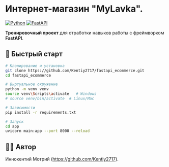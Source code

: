 # Интернет-магазин "MyLavka".

[![Python](https://img.shields.io/badge/Python-3.12-blue?logo=python&logoColor=white)](https://python.org)
[![FastAPI](https://img.shields.io/badge/FastAPI-0.104.1-009688?logo=fastapi&logoColor=white)](https://fastapi.tiangolo.com/)

**Тренировочный проект** для отработки навыков работы с фреймворком **FastAPI**.

## 🚀 Быстрый старт

```bash
# Клонирование и установка
git clone https://github.com/Kentiy2717/fastapi_ecommerce.git
cd fastapi_ecommerce

# Виртуальное окружение
python -m venv venv
source venv\Scripts\activate   # Windows
# source venv/bin/activate  # Linux/Mac

# Зависимости
pip install -r requirements.txt

# Запуск
cd app
uvicorn main:app --port 8000 --reload
```

## 👨‍💻 Автор

Иннокентий Мотрий (https://github.com/Kentiy2717).